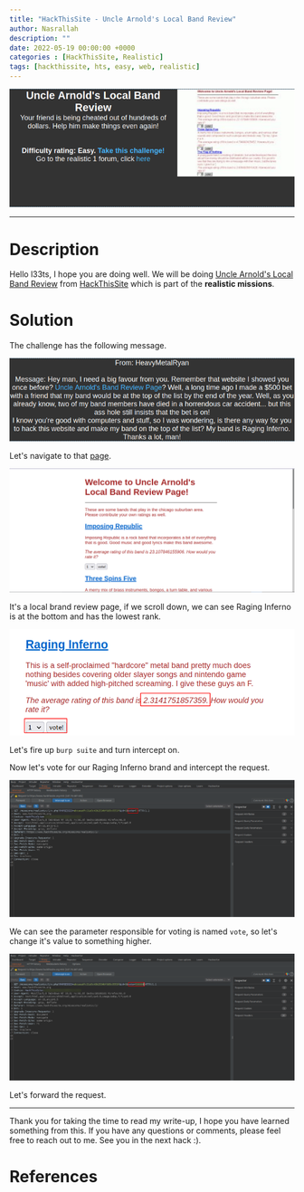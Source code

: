 ```yaml
---
title: "HackThisSite - Uncle Arnold's Local Band Review"
author: Nasrallah
description: ""
date: 2022-05-19 00:00:00 +0000
categories : [HackThisSite, Realistic]
tags: [hackthissite, hts, easy, web, realistic]
---
```


![](/assets/img/hackthissite/realistic/rm1/banner.png)

---


# **Description**

Hello l33ts, I hope you are doing well. We will be doing [Uncle Arnold's Local Band Review](https://www.hackthissite.org/missions/realistic/1/) from [HackThisSite](https://www.hackthissite.org/) which is part of the **realistic missions**.


# **Solution**

The challenge has the following message.

![](/assets/img/hackthissite/realistic/rm1/1.png)

Let's navigate to that [page](https://www.hackthissite.org/missions/realistic/1/).

![](/assets/img/hackthissite/realistic/rm1/2.png)

It's a local brand review page, if we scroll down, we can see Raging Inferno is at the bottom and has the lowest rank.

![](/assets/img/hackthissite/realistic/rm1/3.png)

Let's fire up `burp suite` and turn intercept on.

Now let's vote for our Raging Inferno brand and intercept the request.

![](/assets/img/hackthissite/realistic/rm1/4.png)

We can see the parameter responsible for voting is named `vote`, so let's change it's value to something higher.

![](/assets/img/hackthissite/realistic/rm1/5.png)

Let's forward the request.

---

Thank you for taking the time to read my write-up, I hope you have learned something from this. If you have any questions or comments, please feel free to reach out to me. See you in the next hack :).

# References
